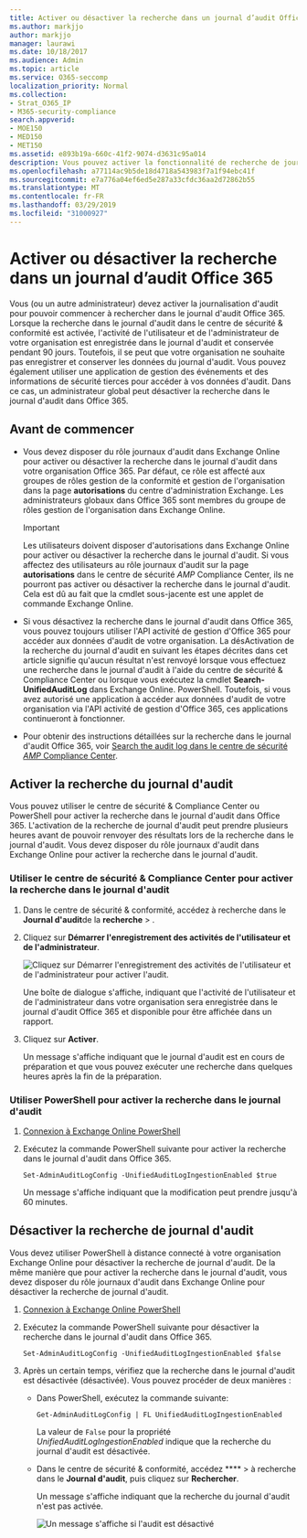 ```yaml
---
title: Activer ou désactiver la recherche dans un journal d’audit Office 365
ms.author: markjjo
author: markjjo
manager: laurawi
ms.date: 10/18/2017
ms.audience: Admin
ms.topic: article
ms.service: O365-seccomp
localization_priority: Normal
ms.collection:
- Strat_O365_IP
- M365-security-compliance
search.appverid:
- MOE150
- MED150
- MET150
ms.assetid: e893b19a-660c-41f2-9074-d3631c95a014
description: Vous pouvez activer la fonctionnalité de recherche de journal d'audit dans le centre de sécurité & Compliance Center. Si vous changez d'avis, vous pouvez le désactiver à tout moment. Lorsque le paramètre de recherche du journal d'audit est désactivé, les administrateurs ne peuvent pas rechercher dans le journal d'audit Office 365 des activités de l'utilisateur et de l'administrateur dans votre organisation.
ms.openlocfilehash: a77114ac9b5de18d4718a543983f7a1f94ebc41f
ms.sourcegitcommit: e7a776a04ef6ed5e287a33cfdc36aa2d72862b55
ms.translationtype: MT
ms.contentlocale: fr-FR
ms.lasthandoff: 03/29/2019
ms.locfileid: "31000927"
---
```

# <a name="turn-office-365-audit-log-search-on-or-off"></a>Activer ou désactiver la recherche dans un journal d’audit Office 365

Vous (ou un autre administrateur) devez activer la journalisation d'audit pour pouvoir commencer à rechercher dans le journal d'audit Office 365. Lorsque la recherche dans le journal d'audit dans le centre de sécurité & conformité est activée, l'activité de l'utilisateur et de l'administrateur de votre organisation est enregistrée dans le journal d'audit et conservée pendant 90 jours. Toutefois, il se peut que votre organisation ne souhaite pas enregistrer et conserver les données du journal d'audit. Vous pouvez également utiliser une application de gestion des événements et des informations de sécurité tierces pour accéder à vos données d'audit. Dans ce cas, un administrateur global peut désactiver la recherche dans le journal d'audit dans Office 365.
  
## <a name="before-you-begin"></a>Avant de commencer

- Vous devez disposer du rôle journaux d'audit dans Exchange Online pour activer ou désactiver la recherche dans le journal d'audit dans votre organisation Office 365. Par défaut, ce rôle est affecté aux groupes de rôles gestion de la conformité et gestion de l'organisation dans la page **autorisations** du centre d'administration Exchange. Les administrateurs globaux dans Office 365 sont membres du groupe de rôles gestion de l'organisation dans Exchange Online. 
    
    > [!IMPORTANT]
    > Les utilisateurs doivent disposer d'autorisations dans Exchange Online pour activer ou désactiver la recherche dans le journal d'audit. Si vous affectez des utilisateurs au rôle journaux d'audit sur la page **autorisations** dans le centre de sécurité _AMP_ Compliance Center, ils ne pourront pas activer ou désactiver la recherche dans le journal d'audit. Cela est dû au fait que la cmdlet sous-jacente est une applet de commande Exchange Online. 
  
- Si vous désactivez la recherche dans le journal d'audit dans Office 365, vous pouvez toujours utiliser l'API activité de gestion d'Office 365 pour accéder aux données d'audit de votre organisation. La désActivation de la recherche du journal d'audit en suivant les étapes décrites dans cet article signifie qu'aucun résultat n'est renvoyé lorsque vous effectuez une recherche dans le journal d'audit à l'aide du centre de sécurité & Compliance Center ou lorsque vous exécutez la cmdlet **Search-UnifiedAuditLog** dans Exchange Online. PowerShell. Toutefois, si vous avez autorisé une application à accéder aux données d'audit de votre organisation via l'API activité de gestion d'Office 365, ces applications continueront à fonctionner. 
    
- Pour obtenir des instructions détaillées sur la recherche dans le journal d'audit Office 365, voir [Search the audit log dans le centre de sécurité _AMP_ Compliance Center](search-the-audit-log-in-security-and-compliance.md).
    
## <a name="turn-on-audit-log-search"></a>Activer la recherche du journal d'audit

Vous pouvez utiliser le centre de sécurité & Compliance Center ou PowerShell pour activer la recherche dans le journal d'audit dans Office 365. L'activation de la recherche de journal d'audit peut prendre plusieurs heures avant de pouvoir renvoyer des résultats lors de la recherche dans le journal d'audit. Vous devez disposer du rôle journaux d'audit dans Exchange Online pour activer la recherche dans le journal d'audit.
  
### <a name="use-the-security--compliance-center-to-turn-on-audit-log-search"></a>Utiliser le centre de sécurité & Compliance Center pour activer la recherche dans le journal d'audit

1. Dans le centre de sécurité & conformité, accédez à recherche dans le **Journal d'audit**de la **recherche** \> .
    
2. Cliquez sur **Démarrer l'enregistrement des activités de l'utilisateur et de l'administrateur**.
    
    ![Cliquez sur Démarrer l'enregistrement des activités de l'utilisateur et de l'administrateur pour activer l'audit.](media/39a9d35f-88d0-4bbe-a962-0be2f838e2bf.png)
  
    Une boîte de dialogue s'affiche, indiquant que l'activité de l'utilisateur et de l'administrateur dans votre organisation sera enregistrée dans le journal d'audit Office 365 et disponible pour être affichée dans un rapport. 
    
3. Cliquez sur **Activer**.
    
    Un message s'affiche indiquant que le journal d'audit est en cours de préparation et que vous pouvez exécuter une recherche dans quelques heures après la fin de la préparation.
    
### <a name="use-powershell-to-turn-on-audit-log-search"></a>Utiliser PowerShell pour activer la recherche dans le journal d'audit

1. [Connexion à Exchange Online PowerShell](https://go.microsoft.com/fwlink/p/?LinkID=396554)
    
2. Exécutez la commande PowerShell suivante pour activer la recherche dans le journal d'audit dans Office 365.
    
    ```
    Set-AdminAuditLogConfig -UnifiedAuditLogIngestionEnabled $true
    ```

    Un message s'affiche indiquant que la modification peut prendre jusqu'à 60 minutes.
  
## <a name="turn-off-audit-log-search"></a>Désactiver la recherche de journal d'audit

Vous devez utiliser PowerShell à distance connecté à votre organisation Exchange Online pour désactiver la recherche de journal d'audit. De la même manière que pour activer la recherche dans le journal d'audit, vous devez disposer du rôle journaux d'audit dans Exchange Online pour désactiver la recherche de journal d'audit.
  
1. [Connexion à Exchange Online PowerShell](https://go.microsoft.com/fwlink/p/?LinkID=396554)
    
2. Exécutez la commande PowerShell suivante pour désactiver la recherche dans le journal d'audit dans Office 365.
    
    ```
    Set-AdminAuditLogConfig -UnifiedAuditLogIngestionEnabled $false
    ```

3. Après un certain temps, vérifiez que la recherche dans le journal d'audit est désactivée (désactivée). Vous pouvez procéder de deux manières :
    
    - Dans PowerShell, exécutez la commande suivante:

        ```
        Get-AdminAuditLogConfig | FL UnifiedAuditLogIngestionEnabled
        ```

        La valeur de `False` pour la propriété _UnifiedAuditLogIngestionEnabled_ indique que la recherche du journal d'audit est désactivée. 
    
    - Dans le centre de sécurité & conformité, accédez **** \> à recherche dans le **Journal d'audit**, puis cliquez sur **Rechercher**.
    
      Un message s'affiche indiquant que la recherche du journal d'audit n'est pas activée. 
    
      ![Un message s'affiche si l'audit est désactivé](media/dca53da6-1cbe-4fa3-9860-f0d674de9538.png)
